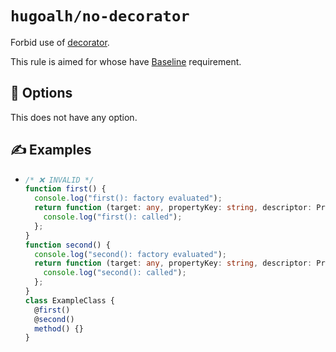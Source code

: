 # `hugoalh/no-decorator`

Forbid use of [decorator][ecmascript-decorator].

This rule is aimed for whose have [Baseline][ecmascript-baseline] requirement.

## 🔧 Options

This does not have any option.

## ✍️ Examples

- ```ts
  /* ❌ INVALID */
  function first() {
    console.log("first(): factory evaluated");
    return function (target: any, propertyKey: string, descriptor: PropertyDescriptor) {
      console.log("first(): called");
    };
  }
  function second() {
    console.log("second(): factory evaluated");
    return function (target: any, propertyKey: string, descriptor: PropertyDescriptor) {
      console.log("second(): called");
    };
  }
  class ExampleClass {
    @first()
    @second()
    method() {}
  }
  ```

[ecmascript-baseline]: https://developer.mozilla.org/en-US/docs/Glossary/Baseline/Compatibility
[ecmascript-decorator]: https://www.typescriptlang.org/docs/handbook/decorators.html
